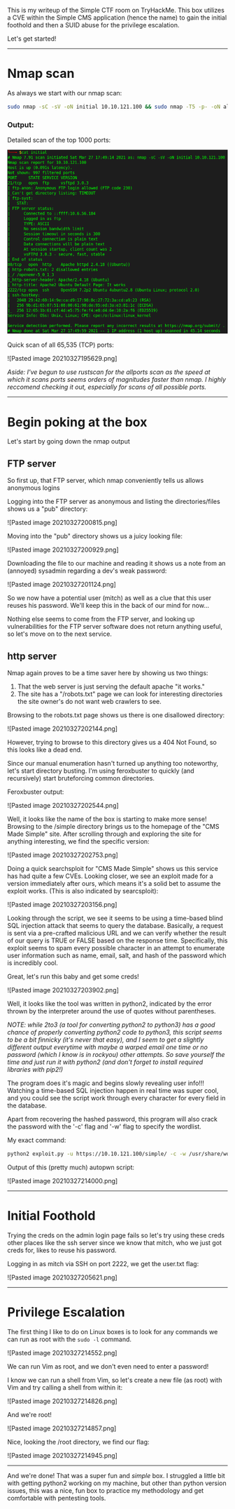 This is my writeup of the Simple CTF room on TryHackMe. This box utilizes a CVE within the Simple CMS application (hence the name) to gain the initial foothold and then a SUID abuse for the privilege escalation.

Let's get started!

---

# Nmap scan
As always we start with our nmap scan:

```bash
sudo nmap -sC -sV -oN initial 10.10.121.100 && sudo nmap -T5 -p- -oN allports 10.10.121.100
```

### Output:
Detailed scan of the top 1000 ports:

![Pasted image 20210327195457.png](https://github.com/gsujan1/writeups/blob/main/Simple-CTF/Pasted%20image%2020210327195457.png)

Quick scan of all 65,535 (TCP) ports:

![Pasted image 20210327195629.png]

*Aside: I've begun to use rustscan for the allports scan as the speed at which it scans ports seems orders of magnitudes faster than nmap. I highly reccomend checking it out, especially for scans of all possible ports.*

---

# Begin poking at the box
Let's start by going down the nmap output

## FTP server
So first up, that FTP server, which nmap conveniently tells us allows anonymous logins

Logging into the FTP server as anonymous and listing the directories/files shows us a "pub" directory:

![Pasted image 20210327200815.png]

Moving into the "pub" directory shows us a juicy looking file:

![Pasted image 20210327200929.png]

Downloading the file to our machine and reading it shows us a note from an (annoyed) sysadmin regarding a dev's weak password:

![Pasted image 20210327201124.png]

So we now have a potential user (mitch) as well as a clue that this user reuses his password. We'll keep this in the back of our mind for now...

Nothing else seems to come from the FTP server, and looking up vulnerabilities for the FTP server software does not return anything useful, so let's move on to the next service.

## http server
Nmap again proves to be a time saver here by showing us two things:
1. That the web server is just serving the default apache "it works."
2. The site has a "/robots.txt" page we can look for interesting directories the site owner's do not want web crawlers to see.

Browsing to the robots.txt page shows us there is one disallowed directory:

![Pasted image 20210327202144.png]

However, trying to browse to this directory gives us a 404 Not Found, so this looks like a dead end.

Since our manual enumeration hasn't turned up anything too noteworthy, let's start directory busting. I'm using feroxbuster to quickly (and recursively) start bruteforcing common directories.

Feroxbuster output:

![Pasted image 20210327202544.png]

Well, it looks like the name of the box is starting to make more sense! Browsing to the /simple directory brings us to the homepage of the "CMS Made Simple" site. After scrolling through and exploring the site for anything interesting, we find the specific version:

![Pasted image 20210327202753.png]

Doing a quick searchsploit for "CMS Made Simple" shows us this service has had quite a few CVEs. Looking closer, we see an exploit made for a version immediately after ours, which means it's a solid bet to assume the exploit works. (This is also indicated by searcsploit):

![Pasted image 20210327203156.png]

Looking through the script, we see it seems to be using a time-based blind SQL injection attack that seems to query the database. Basically, a request is sent via a pre-crafted malicious URL and we can verify whether the result of our query is TRUE or FALSE based on the response time. Specifically, this exploit seems to spam every possible character in an attempt to enumerate user information such as name, email, salt, and hash of the password which is incredibly cool.

Great, let's run this baby and get some creds!

![Pasted image 20210327203902.png]

Well, it looks like the tool was written in python2, indicated by the error thrown by the interpreter around the use of quotes without parentheses. 

*NOTE: while 2to3 (a tool for converting python2 to python3) has a good chance of properly converting python2 code to python3, this script seems to be a bit finnicky (it's never that easy), and I seem to get a slightly different output everytime with maybe a warped email one time or no password (which I know is in rockyou) other attempts. So save yourself the time and just run it with python2 (and don't forget to install required libraries with pip2!)*

The program does it's magic and begins slowly revealing user info!!! Watching a time-based SQL injection happen in real time was super cool, and you could see the script work through every character for every field in the database.

Apart from recovering the hashed password, this program will also crack the password with the '-c' flag and '-w' flag to specify the wordlist.

My exact command:
```bash
python2 exploit.py -u https://10.10.121.100/simple/ -c -w /usr/share/wordlists/rockyou.txt
```


Output of this (pretty much) autopwn script:

![Pasted image 20210327214000.png]

---

# Initial Foothold
Trying the creds on the admin login page fails so let's try using these creds other places like the ssh server since we know that mitch, who we just got creds for, likes to reuse his password.

Logging in as mitch via SSH on port 2222, we get the user.txt flag: 

![Pasted image 20210327205621.png]

---

# Privilege Escalation
The first thing I like to do on Linux boxes is to look for any commands we can run as root with the ```sudo -l``` command.

![Pasted image 20210327214552.png]

We can run Vim as root, and we don't even need to enter a password!

I know we can run a shell from Vim, so let's create a new file (as root) with Vim and try calling a shell from within it:

![Pasted image 20210327214826.png]

And we're root!

![Pasted image 20210327214857.png]

Nice, looking the /root directory, we find our flag:

![Pasted image 20210327214945.png]

---

And we're done! That was a super fun and *simple* box. I struggled a little bit with getting python2 working on my machine, but other than python version issues, this was a nice, fun box to practice my methodology and get comfortable with pentesting tools.
